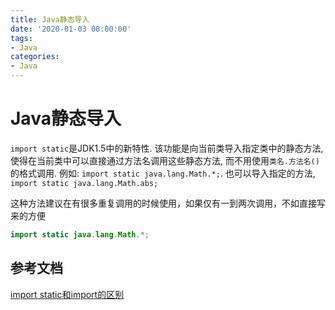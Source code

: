 ```yaml
---
title: Java静态导入
date: '2020-01-03 00:00:00'
tags:
- Java
categories:
- Java
---
```


# Java静态导入

`import static`是JDK1.5中的新特性. 该功能是向当前类导入指定类中的静态方法, 使得在当前类中可以直接通过方法名调用这些静态方法, 而不用使用`类名.方法名()`的格式调用. 例如: `import static java.lang.Math.*;`. 也可以导入指定的方法, `import static java.lang.Math.abs;`

这种方法建议在有很多重复调用的时候使用，如果仅有一到两次调用，不如直接写来的方便

```java
import static java.lang.Math.*;
```

## 参考文档

[import static和import的区别](https://www.cnblogs.com/heiming/p/7416444.html)

